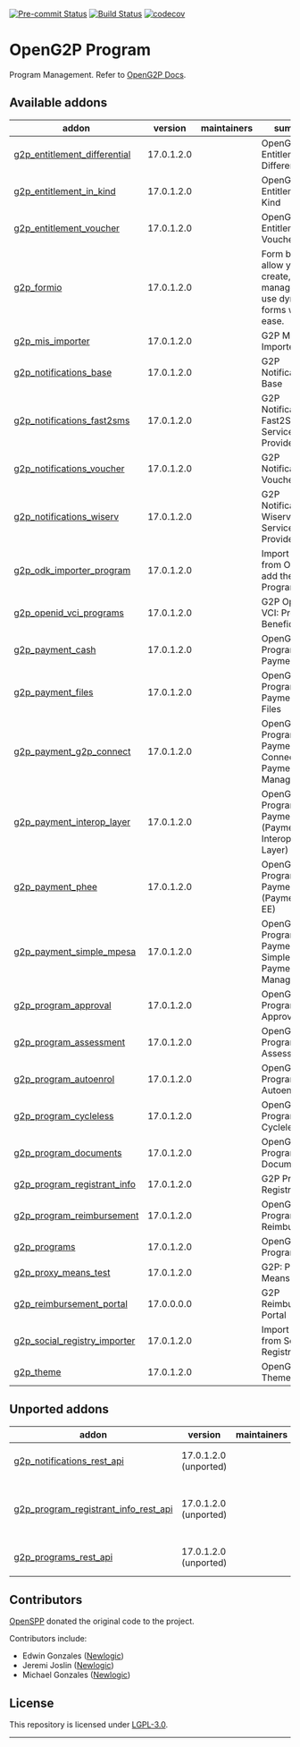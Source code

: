
<!-- /!\ Non OCA Context : Set here the badge of your runbot / runboat instance. -->
[![Pre-commit Status](https://github.com/openg2p/openg2p-program/actions/workflows/pre-commit.yml/badge.svg?branch=17.0-1.2)](https://github.com/openg2p/openg2p-program/actions/workflows/pre-commit.yml?query=branch%3A17.0-1.2)
[![Build Status](https://github.com/openg2p/openg2p-program/actions/workflows/test.yml/badge.svg?branch=17.0-1.2)](https://github.com/openg2p/openg2p-program/actions/workflows/test.yml?query=branch%3A17.0-1.2)
[![codecov](https://codecov.io/gh/openg2p/openg2p-program/branch/17.0-1.2/graph/badge.svg)](https://codecov.io/gh/openg2p/openg2p-program)
<!-- /!\ Non OCA Context : Set here the badge of your translation instance. -->

<!-- /!\ do not modify above this line -->

# OpenG2P Program

Program Management. Refer to [OpenG2P Docs](https://docs.openg2p.org).

<!-- /!\ do not modify below this line -->

<!-- prettier-ignore-start -->

[//]: # (addons)

Available addons
----------------
addon | version | maintainers | summary
--- | --- | --- | ---
[g2p_entitlement_differential](g2p_entitlement_differential/) | 17.0.1.2.0 |  | OpenG2P Entitlement: Differential
[g2p_entitlement_in_kind](g2p_entitlement_in_kind/) | 17.0.1.2.0 |  | OpenG2P Entitlement: In-Kind
[g2p_entitlement_voucher](g2p_entitlement_voucher/) | 17.0.1.2.0 |  | OpenG2P Entitlement: Voucher
[g2p_formio](g2p_formio/) | 17.0.1.2.0 |  | Form builders allow you to create, manage, and use dynamic forms with ease.
[g2p_mis_importer](g2p_mis_importer/) | 17.0.1.2.0 |  | G2P MIS Importer
[g2p_notifications_base](g2p_notifications_base/) | 17.0.1.2.0 |  | G2P Notifications: Base
[g2p_notifications_fast2sms](g2p_notifications_fast2sms/) | 17.0.1.2.0 |  | G2P Notifications: Fast2SMS Service Provider
[g2p_notifications_voucher](g2p_notifications_voucher/) | 17.0.1.2.0 |  | G2P Notifications: Voucher
[g2p_notifications_wiserv](g2p_notifications_wiserv/) | 17.0.1.2.0 |  | G2P Notifications: Wiserv SMS Service Provider
[g2p_odk_importer_program](g2p_odk_importer_program/) | 17.0.1.2.0 |  | Import records from ODK and add then into Program
[g2p_openid_vci_programs](g2p_openid_vci_programs/) | 17.0.1.2.0 |  | G2P OpenID VCI: Program Beneficiaries
[g2p_payment_cash](g2p_payment_cash/) | 17.0.1.2.0 |  | OpenG2P Program Payment: Cash
[g2p_payment_files](g2p_payment_files/) | 17.0.1.2.0 |  | OpenG2P Program Payments: In Files
[g2p_payment_g2p_connect](g2p_payment_g2p_connect/) | 17.0.1.2.0 |  | OpenG2P Program Payment: G2P Connect Payment Manager
[g2p_payment_interop_layer](g2p_payment_interop_layer/) | 17.0.1.2.0 |  | OpenG2P Program Payment (Payment Interoperability Layer)
[g2p_payment_phee](g2p_payment_phee/) | 17.0.1.2.0 |  | OpenG2P Program Payment (Payment Hub EE)
[g2p_payment_simple_mpesa](g2p_payment_simple_mpesa/) | 17.0.1.2.0 |  | OpenG2P Program Payment: Simple Mpesa Payment Manager
[g2p_program_approval](g2p_program_approval/) | 17.0.1.2.0 |  | OpenG2P Program: Approval
[g2p_program_assessment](g2p_program_assessment/) | 17.0.1.2.0 |  | OpenG2P Program: Assessment
[g2p_program_autoenrol](g2p_program_autoenrol/) | 17.0.1.2.0 |  | OpenG2P Programs: Autoenrol
[g2p_program_cycleless](g2p_program_cycleless/) | 17.0.1.2.0 |  | OpenG2P Programs: Cycleless
[g2p_program_documents](g2p_program_documents/) | 17.0.1.2.0 |  | OpenG2P Program: Documents
[g2p_program_registrant_info](g2p_program_registrant_info/) | 17.0.1.2.0 |  | G2P Program: Registrant Info
[g2p_program_reimbursement](g2p_program_reimbursement/) | 17.0.1.2.0 |  | OpenG2P Programs: Reimbursement
[g2p_programs](g2p_programs/) | 17.0.1.2.0 |  | OpenG2P Programs
[g2p_proxy_means_test](g2p_proxy_means_test/) | 17.0.1.2.0 |  | G2P: Proxy Means Test
[g2p_reimbursement_portal](g2p_reimbursement_portal/) | 17.0.0.0.0 |  | G2P Reimbursement Portal
[g2p_social_registry_importer](g2p_social_registry_importer/) | 17.0.1.2.0 |  | Import records from Social Registry
[g2p_theme](g2p_theme/) | 17.0.1.2.0 |  | OpenG2P Theme


Unported addons
---------------
addon | version | maintainers | summary
--- | --- | --- | ---
[g2p_notifications_rest_api](g2p_notifications_rest_api/) | 17.0.1.2.0 (unported) |  | G2P Notifications: REST API
[g2p_program_registrant_info_rest_api](g2p_program_registrant_info_rest_api/) | 17.0.1.2.0 (unported) |  | G2P Program : Program Registrant Info Rest API
[g2p_programs_rest_api](g2p_programs_rest_api/) | 17.0.1.2.0 (unported) |  | G2P Programs: REST API

[//]: # (end addons)

<!-- prettier-ignore-end -->

## Contributors

[OpenSPP](https://openspp.org) donated the original code to the project.

Contributors include:

* Edwin Gonzales ([Newlogic](https://newlogic.com))
* Jeremi Joslin ([Newlogic](https://newlogic.com))
* Michael Gonzales ([Newlogic](https://newlogic.com))

## License

This repository is licensed under [LGPL-3.0](LICENSE).

----
<!-- /!\ Non OCA Context : Set here the full description of your organization. -->
